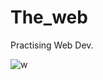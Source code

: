# The_web
Practising Web Dev. 



![w](https://user-images.githubusercontent.com/77974484/147824315-1049501d-e442-449c-8809-ca96012caddb.gif)
